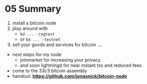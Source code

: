 05 Summary
===
1. install a bitcoin node
2. play around with
    * `bd ... -regtest`
    * or `bd ... -testnet`
3. sell your goods and services for bitcoin
....

* next steps for my node
    * joinmarket for increasing your privacy
    * and soon lightningd for near instant txs
      and reduced fees
* come to the 33c3 bitcoin assembly
* handout: **https://github.com/jonasnick/bitcoin-node**
